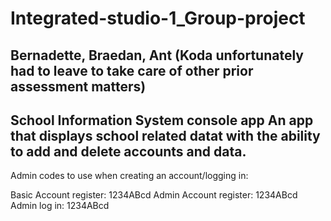 # Integrated-studio-1_Group-project
Bernadette, Braedan, Ant (Koda unfortunately had to leave to take care of other prior assessment matters)
--------------
School Information System console app
An app that displays school related datat with the ability to add and delete accounts and data.
--------------
Admin codes to use when creating an account/logging in:

Basic Account register: 1234ABcd
Admin Account register: 1234ABcd
Admin log in: 1234ABcd

